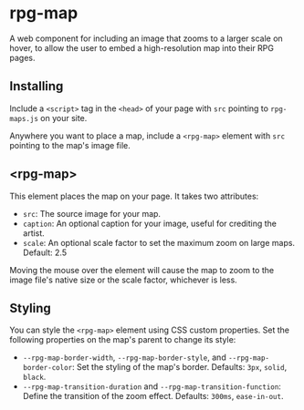 # rpg-map
A web component for including an image that zooms to a larger scale on hover,
to allow the user to embed a high-resolution map into their RPG pages.

## Installing
Include a `<script>` tag in the `<head>` of your page with `src` pointing to
`rpg-maps.js` on your site.

Anywhere you want to place a map, include a `<rpg-map>` element with `src`
pointing to the map's image file.

## \<rpg-map\>
This element places the map on your page. It takes two attributes:

- `src`: The source image for your map.
- `caption`: An optional caption for your image, useful for crediting the artist.
- `scale`: An optional scale factor to set the maximum zoom on large maps.
  Default: 2.5

Moving the mouse over the element will cause the map to zoom to the image file's
native size or the scale factor, whichever is less.

## Styling
You can style the `<rpg-map>` element using CSS custom properties. Set the
following properties on the map's parent to change its style:

- `--rpg-map-border-width`, `--rpg-map-border-style`, and
  `--rpg-map-border-color`: Set the styling of the map's border. Defaults: `3px`,
  `solid`, `black`.
- `--rpg-map-transition-duration` and `--rpg-map-transition-function`: Define
  the transition of the zoom effect. Defaults: `300ms`, `ease-in-out`.